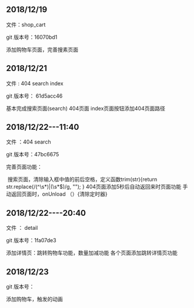 ## 2018/12/19 

文件：shop_cart

git 版本号：16070bd1

添加购物车页面，完善搜素页面

## 2018/12/21

文件 : 404    search     index

git 版本号： 61d5acc46

基本完成搜索页面(search)   404页面   index页面按钮添加404页面路径 

## 2018/12/22---11:40

文件 ：404  search 

git 版本号：47bc6675

完善页面功能：

​	搜索页面，清除输入框中值的前后空格，定义函数trim(str){return str.replace(/(^\s*)|(\s*$)/g, ""); }
	404页面添加5秒后自动返回来时页面功能 
	手动返回页面时，onUnload （）{清除定时器}

## 2018/12/22----20:40

文件 ： detail    

git 版本号：1fa07de3

添加详情页：跳转购物车功能，数量加减功能
各个页面添加跳转详情页功能

## 2018/12/23

git 版本号：

添加购物车，触发的动画